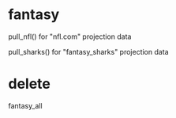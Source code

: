 # fantasy

pull_nfl() for "nfl.com" projection data

pull_sharks() for "fantasy_sharks" projection data

# delete

fantasy_all
